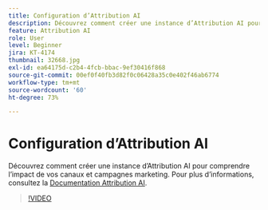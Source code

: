 ```yaml
---
title: Configuration d’Attribution AI
description: Découvrez comment créer une instance d’Attribution AI pour comprendre l’impact de vos canaux et campagnes marketing.
feature: Attribution AI
role: User
level: Beginner
jira: KT-4174
thumbnail: 32668.jpg
exl-id: ea64175d-c2b4-4fcb-bbac-9ef30416f868
source-git-commit: 00ef0f40fb3d82f0c06428a35c0e402f46ab6774
workflow-type: tm+mt
source-wordcount: '60'
ht-degree: 73%

---
```


# Configuration d’Attribution AI

Découvrez comment créer une instance d’Attribution AI pour comprendre l’impact de vos canaux et campagnes marketing. Pour plus d’informations, consultez la [Documentation Attribution AI](https://experienceleague.adobe.com/docs/experience-platform/intelligent-services/attribution-ai/overview.html).

>[!VIDEO](https://video.tv.adobe.com/v/32668?learn=on)
